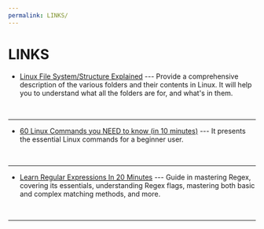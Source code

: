 ```yaml
---
permalink: LINKS/
---
```


# LINKS

* [Linux File System/Structure Explained](https://youtu.be/HbgzrKJvDRw?si=OVMR1tQ-jMckxc1u) --- 
Provide a comprehensive description of the various folders and their contents in Linux.
It will help you to understand what all the folders are for, and what's in them.
<br>
<hr>

* [60 Linux Commands you NEED to know (in 10 minutes)](https://youtu.be/gd7BXuUQ91w?si=NxTw3tHGmSjsH-WL) --- 
It presents the essential Linux commands for a beginner user.
<br>
<hr>

* [Learn Regular Expressions In 20 Minutes](https://youtu.be/rhzKDrUiJVk?si=v27cq4ch8FtSgG1Q) --- 
Guide in mastering Regex, covering its essentials, understanding Regex flags, mastering both basic and complex matching methods, and more.
<br>
<hr>
